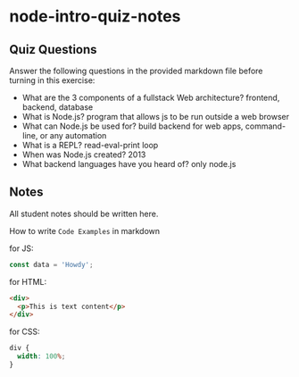 # node-intro-quiz-notes

## Quiz Questions

Answer the following questions in the provided markdown file before turning in this exercise:

- What are the 3 components of a fullstack Web architecture?
  frontend, backend, database
- What is Node.js?
  program that allows js to be run outside a web browser
- What can Node.js be used for?
  build backend for web apps, command-line, or any automation
- What is a REPL?
  read-eval-print loop
- When was Node.js created?
  2013
- What backend languages have you heard of?
  only node.js

## Notes

All student notes should be written here.

How to write `Code Examples` in markdown

for JS:

```javascript
const data = 'Howdy';
```

for HTML:

```html
<div>
  <p>This is text content</p>
</div>
```

for CSS:

```css
div {
  width: 100%;
}
```

